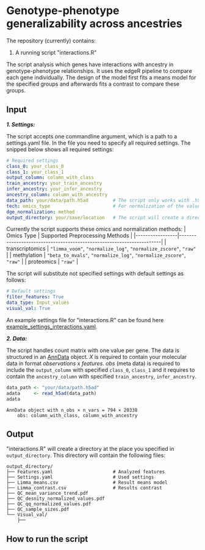 # Genotype-phenotype generalizability across ancestries

The repository (currently) contains:
1. A running script "interactions.R"

The script analysis which genes have interactions with ancestry in genotype-phenotype relationships. It uses the edgeR pipeline to compare each gene individually. The design of the model first fits a means model for the specified groups and afterwards fits a contrast to compare these groups.

## Input

***1. Settings:***

The script accepts one commandline argument, which is a path to a settings.yaml file. 
In the file you need to specify all required settings. The snipped below shows all required settings:
```yaml
# Required settings
class_0: your_class_0                  
class_1: your_class_1                  
output_column: column_with_class       
train_ancestry: your_train_ancestry    
infer_ancestry: your_infer_ancestry    
ancestry_column: column_with_ancestry  
data_path: your/data/path.h5ad         # The script only works with .h5ad files
tech: omics_type                       # For normalization of the values the omics is required 
dge_normalization: method
output_directory: your/save/location   # The script will create a directory at this place
```
Currently the script supports these omics and normalization methods:
| Omics Type      | Supported Preprocessing Methods                                      |
|-----------------|----------------------------------------------------------------------|
| transcriptomics | `"limma_voom"`, `"normalize_log"`, `"normalize_zscore"`, `"raw"`     |
| methylation     | `"beta_to_mvals"`, `"normalize_log"`, `"normalize_zscore"`, `"raw"`  |
| proteomics      | `"raw"`                                                              |

The script will substitute not specified settings with default settings as follows:
```yaml
# Default settings
filter_features: True
data_type: Input_values
visual_val: True
```
An example settings file for "interactions.R" can be found here [example_settings_interactions.yaml](https://github.com/DKatzlberger/Project_Y/blob/main/example_settings_interactions.yaml).

***2. Data:***

The script handles count matrix with one value per gene.
The data is structured in an [AnnData](https://anndata.readthedocs.io/en/stable/) object. 
*X* is required to contain your molecular data in format *observations* x *features*.
*obs* (meta data) is required to include the `output_column` with specified `class_0`, `class_1` and it requires to contain the `ancestry_column` with specified `train_ancestry`, `infer_ancestry`.
```r
data_path <- "your/data/path.h5ad"
adata     <- read_h5ad(data_path)
adata
```
```
AnnData object with n_obs × n_vars = 794 × 20338
    obs: column_with_class, column_with_ancestry
```

## Output

"interactions.R" will create a directory at the place you specified in `output_directory`. 
This directory will contain the following files:

```
output_directory/
├── Features.yaml                      # Analyzed features
├── Settings.yaml                      # Used settings
├── Limma_means.csv                    # Result means model
├── Limma_contrast.csv                 # Results contrast
├── QC_mean_variance_trend.pdf         
├── QC_desnity_normalized_values.pdf 
├── QC_qq_normalized_values.pdf 
├── QC_sample_sizes.pdf
└── Visual_val/
    ├──
```

## How to run the script